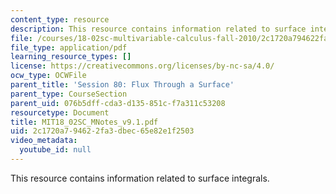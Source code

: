 ```yaml
---
content_type: resource
description: This resource contains information related to surface integrals.
file: /courses/18-02sc-multivariable-calculus-fall-2010/2c1720a794622fa3dbec65e82e1f2503_MIT18_02SC_MNotes_v9.1.pdf
file_type: application/pdf
learning_resource_types: []
license: https://creativecommons.org/licenses/by-nc-sa/4.0/
ocw_type: OCWFile
parent_title: 'Session 80: Flux Through a Surface'
parent_type: CourseSection
parent_uid: 076b5dff-cda3-d135-851c-f7a311c53208
resourcetype: Document
title: MIT18_02SC_MNotes_v9.1.pdf
uid: 2c1720a7-9462-2fa3-dbec-65e82e1f2503
video_metadata:
  youtube_id: null
---
```

This resource contains information related to surface integrals.